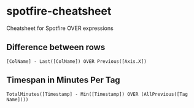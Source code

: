 # spotfire-cheatsheet
Cheatsheet for Spotfire OVER expressions

## Difference between rows
```
[ColName] - Last([ColName]) OVER Previous([Axis.X])
```
## Timespan in Minutes Per Tag
```
TotalMinutes([Timestamp] - Min([Timestamp]) OVER (AllPrevious([Tag Name])))
```
